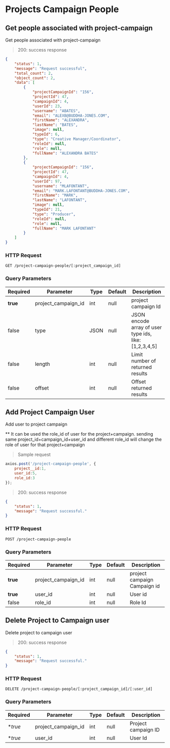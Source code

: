 # Projects Campaign People


## Get people associated with project-campaign

Get people associated with project-campaign

> 200: success response

```json
{
    "status": 1,
    "message": "Request successful",
    "total_count": 2,
    "object_count": 2,
    "data": [
        {
            "projectCampaignId": "156",
            "projectId": 47,
            "campaignId": 4,
            "userId": 23,
            "username": "ABATES",
            "email": "ALEXB@BUDDHA-JONES.COM",
            "firstName": "ALEXANDRA",
            "lastName": "BATES",
            "image": null,
            "typeId": 6,
            "type": "Creative Manager/Coordinator",
            "roleId": null,
            "role": null,
            "fullName": "ALEXANDRA BATES"
        },
        {
            "projectCampaignId": "156",
            "projectId": 47,
            "campaignId": 4,
            "userId": 97,
            "username": "MLAFONTANT",
            "email": "MARK.LAFONTANT@BUDDHA-JONES.COM",
            "firstName": "MARK",
            "lastName": "LAFONTANT",
            "image": null,
            "typeId": 21,
            "type": "Producer",
            "roleId": null,
            "role": null,
            "fullName": "MARK LAFONTANT"
        }
    ]
}
```

### HTTP Request

`GET /project-campaign-people/[:project_campaign_id]`

### Query Parameters

Required | Parameter | Type | Default | Description
-------- | --------- | ---- | ------- | -----------
**true** | project_campaign_id | int | null | project campaign Id
false | type | JSON | null | JSON encode array of user type ids, like: [1,2,3,4,5]
false | length | int | null | Limit number of returned results
false | offset | int | null | Offset returned results


## Add Project Campaign User

Add user to project campaign

** It can be used the role_id of user for the project+campaign. sending same project_id+campaign_id+user_id and different role_id will change the role of user for that project+campaign

> Sample request

```javascript
axios.post('/project-campaign-people', {
    project__id:1,
    user_id:5,
    role_id:3
});
```

> 200: success response

```json
{
    "status": 1,
    "message": "Request successful."
}
```

### HTTP Request

`POST /project-campaign-people`

### Query Parameters

Required | Parameter | Type | Default | Description
-------- | --------- | ---- | ------- | -----------
**true** | project_campaign_id | int | null | project campaign Campaign id
**true** | user_id | int | null | User id
false | role_id | int | null | Role Id



## Delete Project to Campaign user

Delete project to campaign user


> 200: success response

```json
{
    "status": 1,
    "message": "Request successful."
}
```

### HTTP Request

`DELETE /project-campaign-people/[:project_campaign_id]/[:user_id]`

### Query Parameters

Required | Parameter | Type | Default | Description
-------- | --------- | ---- | ------- | -----------
**true* | project_campaign_id | int | null | Project campaign ID
**true* | user_id | int | null | User Id

